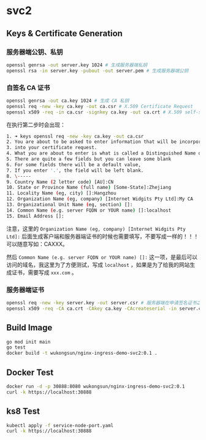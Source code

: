 # svc2

## Keys & Certificate Generation
### 服务器端公钥、私钥

```bash
openssl genrsa -out server.key 1024 # 生成服务器端私钥 
openssl rsa -in server.key -pubout -out server.pem # 生成服务器端公钥 
```

### 自签名 CA 证书

```bash
openssl genrsa -out ca.key 1024 # 生成 CA 私钥 
openssl req -new -key ca.key -out ca.csr # X.509 Certificate Request 
openssl x509 -req -in ca.csr -signkey ca.key -out ca.crt # X.509 self-signCertificate
```

在执行第二步时会出现：

```bash
1. ➜ keys openssl req -new -key ca.key -out ca.csr 
2. You are about to be asked to enter information that will be incorporated 
3. into your certificate request. 
4. What you are about to enter is what is called a Distinguished Name or a DN. 
5. There are quite a few fields but you can leave some blank 
6. For some fields there will be a default value, 
7. If you enter '.', the field will be left blank. 
8. \----- 
9. Country Name (2 letter code) [AU]:CN 
10. State or Province Name (full name) [Some-State]:Zhejiang 
11. Locality Name (eg, city) []:Hangzhou 
12. Organization Name (eg, company) [Internet Widgits Pty Ltd]:My CA 
13. Organizational Unit Name (eg, section) []: 
14. Common Name (e.g. server FQDN or YOUR name) []:localhost 
15. Email Address []: 
```

注意，这里的 `Organization Name (eg, company) [Internet Widgits Pty Ltd]:` 后面生成客户端和服务器端证书的时候也需要填写，不要写成一样的！！！可以随意写如：CAXXX。

然后 `Common Name (e.g. server FQDN or YOUR name) []:` 这一项，是最后可以访问的域名，我这里为了方便测试，写成 `localhost` ，如果是为了给我的网站生成证书，需要写成 `xxx.com` 。

### 服务器端证书

```bash
openssl req -new -key server.key -out server.csr # 服务器端在申请签名证书之前创建自己的 CSR 文件 
openssl x509 -req -CA ca.crt -CAkey ca.key -CAcreateserial -in server.csr -out server.crt # 向自己的 CA 机构申请证书，签名过程需要 CA 的证书和私钥参与，最终颁发一个带有 CA 签名的证书 
```

## Build Image
```bash
go mod init main
go test
docker build -t wukongsun/nginx-ingress-demo-svc2:0.1 .
```

## Docker Test
```bash
docker run -d -p 30888:8080 wukongsun/nginx-ingress-demo-svc2:0.1
curl -k https://localhost:30888
```

## ks8 Test
```bash
kubectl apply -f service-node-port.yaml
curl -k https://localhost:30888
```